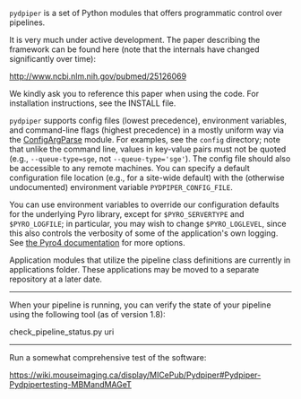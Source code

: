 `pydpiper` is a set of Python modules that offers programmatic control over pipelines. 

It is very much under active development. The paper describing the framework can be found here (note that the internals have changed significantly over time):

http://www.ncbi.nlm.nih.gov/pubmed/25126069

We kindly ask you to reference this paper when using the code.
For installation instructions, see the INSTALL file.

`pydpiper` supports config files (lowest precedence), environment variables, and command-line flags (highest precedence) in a mostly uniform way via the [ConfigArgParse](https://pypi.python.org/pypi/ConfigArgParse) module.  For examples, see the `config` directory; note that unlike the command line, values in key-value pairs must not be quoted (e.g., `--queue-type=sge`, not `--queue-type='sge'`).  The config file should also be accessible to any remote machines.  You can specify a default configuration file location (e.g., for a site-wide default) with the (otherwise undocumented) environment variable `PYDPIPER_CONFIG_FILE`.

You can use environment variables to override our configuration defaults for the underlying Pyro library, except for
`$PYRO_SERVERTYPE` and `$PYRO_LOGFILE`; in particular, you may wish to change `$PYRO_LOGLEVEL`, since this also controls
the verbosity of some of the application's own logging.  See [the Pyro4 documentation](http://pythonhosted.org//Pyro4/) for more options.

Application modules that utilize the pipeline class definitions are currently in applications folder. These applications may be moved to a separate repository at a later date.
 
*** *** ***
When your pipeline is running, you can verify the state of your pipeline using the following tool (as of version 1.8):

check_pipeline_status.py uri

*** *** ***
Run a somewhat comprehensive test of the software:

https://wiki.mouseimaging.ca/display/MICePub/Pydpiper#Pydpiper-Pydpipertesting-MBMandMAGeT
